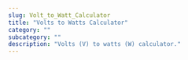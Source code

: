 ```yaml
---
slug: Volt_to_Watt_Calculator
title: "Volts to Watts Calculator"
category: ""
subcategory: ""
description: "Volts (V) to watts (W) calculator."
---
```


